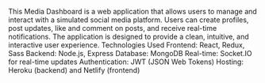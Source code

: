 This Media Dashboard is a web application that allows users to manage and interact with a simulated social media platform. Users can create profiles, post updates, like and comment on posts, and receive real-time notifications. The application is designed to provide a clean, intuitive, and interactive user experience.
Technologies Used
Frontend: React, Redux, Sass
Backend: Node.js, Express
Database: MongoDB
Real-time: Socket.IO for real-time updates
Authentication: JWT (JSON Web Tokens)
Hosting: Heroku (backend) and Netlify (frontend)
